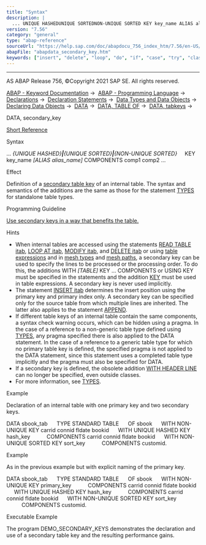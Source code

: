 ```yaml
---
title: "Syntax"
description: |
  ... UNIQUE HASHEDUNIQUE SORTEDNON-UNIQUE SORTED KEY key_name ALIAS alias_name COMPONENTS comp1 comp2 ... Effect Definition of a secondary table key(https://help.sap.com/doc/abapdocu_756_index_htm/7.56/en-US/abensecondary_table_key_glosry.htm 'Glossary Entry') of a
version: "7.56"
category: "general"
type: "abap-reference"
sourceUrl: "https://help.sap.com/doc/abapdocu_756_index_htm/7.56/en-US/abapdata_secondary_key.htm"
abapFile: "abapdata_secondary_key.htm"
keywords: ["insert", "delete", "loop", "do", "if", "case", "try", "class", "data", "types", "internal-table", "abapdata", "secondary", "key"]
---
```


* * *

AS ABAP Release 756, ©Copyright 2021 SAP SE. All rights reserved.

[ABAP - Keyword Documentation](https://help.sap.com/doc/abapdocu_756_index_htm/7.56/en-US/abenabap.htm) →  [ABAP - Programming Language](https://help.sap.com/doc/abapdocu_756_index_htm/7.56/en-US/abenabap_reference.htm) →  [Declarations](https://help.sap.com/doc/abapdocu_756_index_htm/7.56/en-US/abendeclarations.htm) →  [Declaration Statements](https://help.sap.com/doc/abapdocu_756_index_htm/7.56/en-US/abenabap_declarations.htm) →  [Data Types and Data Objects](https://help.sap.com/doc/abapdocu_756_index_htm/7.56/en-US/abentypes_and_objects.htm) →  [Declaring Data Objects](https://help.sap.com/doc/abapdocu_756_index_htm/7.56/en-US/abenobjects_statements.htm) →  [DATA](https://help.sap.com/doc/abapdocu_756_index_htm/7.56/en-US/abapdata.htm) →  [DATA, TABLE OF](https://help.sap.com/doc/abapdocu_756_index_htm/7.56/en-US/abapdata_itab.htm) →  [DATA, tabkeys](https://help.sap.com/doc/abapdocu_756_index_htm/7.56/en-US/abapdata_keydef.htm) → 

DATA, secondary\_key

[Short Reference](https://help.sap.com/doc/abapdocu_756_index_htm/7.56/en-US/abapdata_shortref.htm)

Syntax

... *{*UNIQUE HASHED*}**|**{*UNIQUE SORTED*}**|**{*NON-UNIQUE SORTED*}*
    KEY key\_name *\[*ALIAS alias\_name*\]* COMPONENTS comp1 comp2 ...

Effect

Definition of a [secondary table key](https://help.sap.com/doc/abapdocu_756_index_htm/7.56/en-US/abensecondary_table_key_glosry.htm "Glossary Entry") of an internal table. The syntax and semantics of the additions are the same as those for the statement [TYPES](https://help.sap.com/doc/abapdocu_756_index_htm/7.56/en-US/abaptypes_secondary_key.htm) for standalone table types.

Programming Guideline

[Use secondary keys in a way that benefits the table.](https://help.sap.com/doc/abapdocu_756_index_htm/7.56/en-US/abensecondary_key_guidl.htm "Guideline")

Hints

-   When internal tables are accessed using the statements [READ TABLE itab](https://help.sap.com/doc/abapdocu_756_index_htm/7.56/en-US/abapread_table.htm), [LOOP AT itab](https://help.sap.com/doc/abapdocu_756_index_htm/7.56/en-US/abaploop_at_itab.htm), [MODIFY itab](https://help.sap.com/doc/abapdocu_756_index_htm/7.56/en-US/abapmodify_itab.htm), and [DELETE itab](https://help.sap.com/doc/abapdocu_756_index_htm/7.56/en-US/abapdelete_itab.htm) or using [table expressions](https://help.sap.com/doc/abapdocu_756_index_htm/7.56/en-US/abentable_expressions.htm) and in [mesh types](https://help.sap.com/doc/abapdocu_756_index_htm/7.56/en-US/abaptypes_mesh.htm) and [mesh paths](https://help.sap.com/doc/abapdocu_756_index_htm/7.56/en-US/abenmesh_pathes.htm), a secondary key can be used to specify the lines to be processed or the processing order. To do this, the additions WITH *\[*TABLE*\]* KEY ... COMPONENTS or USING KEY must be specified in the statements and the addition [KEY](https://help.sap.com/doc/abapdocu_756_index_htm/7.56/en-US/abentable_exp_itab_line.htm) must be used in table expressions. A secondary key is never used implicitly.
-   The statement [INSERT itab](https://help.sap.com/doc/abapdocu_756_index_htm/7.56/en-US/abapinsert_itab.htm) determines the insert position using the primary key and primary index only. A secondary key can be specified only for the source table from which multiple lines are inherited. The latter also applies to the statement [APPEND](https://help.sap.com/doc/abapdocu_756_index_htm/7.56/en-US/abapappend.htm).
-   If different table keys of an internal table contain the same components, a syntax check warning occurs, which can be hidden using a pragma. In the case of a reference to a non-generic table type defined using [TYPES](https://help.sap.com/doc/abapdocu_756_index_htm/7.56/en-US/abaptypes_secondary_key.htm), any pragma specified there is also applied to the DATA statement. In the case of a reference to a generic table type for which no primary table key is defined, the specified pragma is not applied to the DATA statement, since this statement uses a completed table type implicitly and the pragma must also be specified for DATA.
-   If a secondary key is defined, the obsolete addition [WITH HEADER LINE](https://help.sap.com/doc/abapdocu_756_index_htm/7.56/en-US/abapdata_header_line.htm) can no longer be specified, even outside classes.
-   For more information, see [TYPES](https://help.sap.com/doc/abapdocu_756_index_htm/7.56/en-US/abaptypes_secondary_key.htm).

Example

Declaration of an internal table with one primary key and two secondary keys.

DATA sbook\_tab
     TYPE STANDARD TABLE
     OF sbook
     WITH NON-UNIQUE KEY carrid connid fldate bookid
     WITH UNIQUE HASHED KEY hash\_key
          COMPONENTS carrid connid fldate bookid
     WITH NON-UNIQUE SORTED KEY sort\_key
          COMPONENTS customid.

Example

As in the previous example but with explicit naming of the primary key.

DATA sbook\_tab
     TYPE STANDARD TABLE
     OF sbook
     WITH NON-UNIQUE KEY primary\_key
          COMPONENTS carrid connid fldate bookid
     WITH UNIQUE HASHED KEY hash\_key
          COMPONENTS carrid connid fldate bookid
     WITH NON-UNIQUE SORTED KEY sort\_key
          COMPONENTS customid.

Executable Example

The program DEMO\_SECONDARY\_KEYS demonstrates the declaration and use of a secondary table key and the resulting performance gains.